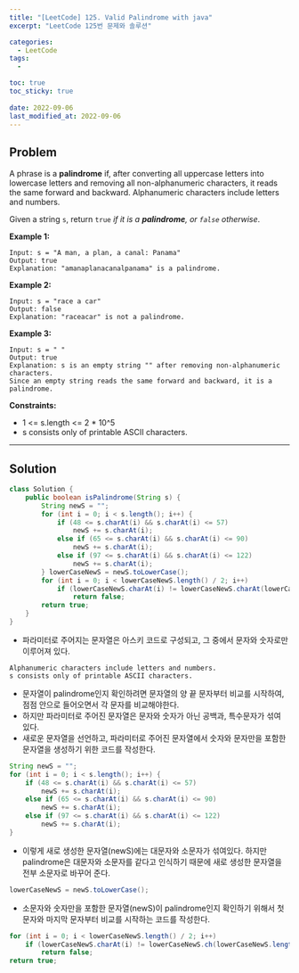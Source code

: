 ```yaml
---
title: "[LeetCode] 125. Valid Palindrome with java"
excerpt: "LeetCode 125번 문제와 솔루션"

categories:
  - LeetCode
tags:
  - 

toc: true
toc_sticky: true
 
date: 2022-09-06
last_modified_at: 2022-09-06
---
```

## **Problem**
A phrase is a **palindrome** if, after converting all uppercase letters into lowercase letters and removing all non-alphanumeric characters, it reads the same forward and backward. Alphanumeric characters include letters and numbers.

Given a string `s`, return `true` *if it is a **palindrome**, or `false` otherwise*.

**Example 1:**
```
Input: s = "A man, a plan, a canal: Panama"
Output: true
Explanation: "amanaplanacanalpanama" is a palindrome.
```
**Example 2:**
```
Input: s = "race a car"
Output: false
Explanation: "raceacar" is not a palindrome.
```
**Example 3:**
```
Input: s = " "
Output: true
Explanation: s is an empty string "" after removing non-alphanumeric characters.
Since an empty string reads the same forward and backward, it is a palindrome.
```
**Constraints:**
- 1 <= s.length <= 2 * 10^5
- s consists only of printable ASCII characters.

---
## **Solution**
```java
class Solution {
    public boolean isPalindrome(String s) {
        String newS = "";
        for (int i = 0; i < s.length(); i++) {
            if (48 <= s.charAt(i) && s.charAt(i) <= 57)
                newS += s.charAt(i);
            else if (65 <= s.charAt(i) && s.charAt(i) <= 90)
                newS += s.charAt(i);
            else if (97 <= s.charAt(i) && s.charAt(i) <= 122)
                newS += s.charAt(i);
        } lowerCaseNewS = newS.toLowerCase();
        for (int i = 0; i < lowerCaseNewS.length() / 2; i++)
            if (lowerCaseNewS.charAt(i) != lowerCaseNewS.charAt(lowerCaseNewS.length() - i - 1))
                return false;
        return true;
    }
}
```
- 파라미터로 주어지는 문자열은 아스키 코드로 구성되고, 그 중에서 문자와 숫자로만 이루어져 있다.
```
Alphanumeric characters include letters and numbers.
s consists only of printable ASCII characters.
```
- 문자열이 palindrome인지 확인하려면 문자열의 양 끝 문자부터 비교를 시작하여, 점점 안으로 들어오면서 각 문자를 비교해야한다.
- 하지만 파라미터로 주어진 문자열은 문자와 숫자가 아닌 공백과, 특수문자가 섞여 있다.
- 새로운 문자열을 선언하고, 파라미터로 주어진 문자열에서 숫자와 문자만을 포함한 문자열을 생성하기 위한 코드를 작성한다.
```java
String newS = "";
for (int i = 0; i < s.length(); i++) {
    if (48 <= s.charAt(i) && s.charAt(i) <= 57)
        newS += s.charAt(i);
    else if (65 <= s.charAt(i) && s.charAt(i) <= 90)
        newS += s.charAt(i);
    else if (97 <= s.charAt(i) && s.charAt(i) <= 122)
        newS += s.charAt(i);
}
```
- 이렇게 새로 생성한 문자열(newS)에는 대문자와 소문자가 섞여있다. 하지만 palindrome은 대문자와 소문자를 같다고 인식하기 때문에 새로 생성한 문자열을 전부 소문자로 바꾸어 준다.
```java
lowerCaseNewS = newS.toLowerCase();
```
- 소문자와 숫자만을 포함한 문자열(newS)이 palindrome인지 확인하기 위해서 첫 문자와 마지막 문자부터 비교를 시작하는 코드를 작성한다.
```java
for (int i = 0; i < lowerCaseNewS.length() / 2; i++)
    if (lowerCaseNewS.charAt(i) != lowerCaseNewS.ch(lowerCaseNewS.length() - i - 1))
        return false;
return true;
```